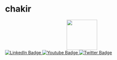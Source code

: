 # chakir

<div id="header" align="center">
  <img src="https://i.giphy.com/media/v1.Y2lkPTc5MGI3NjExMXU4c2l2d2w0ZnI4Ymk5MGMyaXR0eTVraGtlOTg5aTl3NDEyNWd0MyZlcD12MV9pbnRlcm5hbF9naWZfYnlfaWQmY3Q9cw/KzJkzjggfGN5Py6nkT/giphy.gif" width="100"/>
</div>

<div id="badges">
  <a href="https://steamcommunity.com/id/tchakir/">
    <img src="https://img.shields.io/badge/LinkedIn-blue?style=for-the-badge&logo=linkedin&logoColor=white" alt="LinkedIn Badge"/>
  </a>
  <a href="https://www.youtube.com/feed/you">
    <img src="https://img.shields.io/badge/YouTube-red?style=for-the-badge&logo=youtube&logoColor=white" alt="Youtube Badge"/>
  </a>
  <a href="https://vk.com/t_chakir">
    <img src="https://img.shields.io/badge/Twitter-blue?style=for-the-badge&logo=twitter&logoColor=white" alt="Twitter Badge"/>
  </a>
</div>
